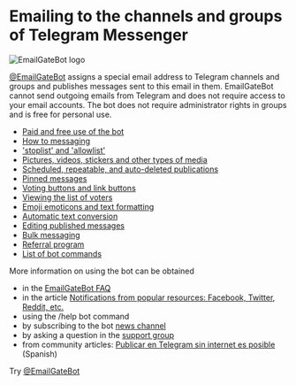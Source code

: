 # Emailing to the channels and groups of Telegram Messenger

![EmailGateBot logo](../logo.png)

[@EmailGateBot](http://t.me/EmailGateBot?start=utm_KDaxQG000_github-en-guide-01) assigns a special email address to Telegram channels and groups and publishes messages sent to this email in them.
EmailGateBot cannot send outgoing emails from Telegram and does not require access to your email accounts.
The bot does not require administrator rights in groups and is free for personal use.

- [Paid and free use of the bot](paid_and_free.md)
- [How to messaging](messaging.md)
- ['stoplist' and 'allowlist'](stop_allow_list.md)
- [Pictures, videos, stickers and other types of media](media.md)
- [Scheduled, repeatable, and auto-deleted publications](scheduled.md)
- [Pinned messages](pinned.md)
- [Voting buttons and link buttons](buttons.md)
- [Viewing the list of voters](view_voters.md)
- [Emoji emoticons and text formatting](text_formatting.md)
- [Automatic text conversion](text_conversion.md)
- [Editing published messages](editing_published.md)
- [Bulk messaging](bulk.md)
- [Referral program](referrals.md)
- [List of bot commands](commands.md)

More information on using the bot can be obtained

- in the [EmailGateBot FAQ](faq.md)
- in the article [Notifications from popular resources: Facebook, Twitter, Reddit, etc.](transform_text.md)
- using the /help bot command
- by subscribing to the bot [news channel](http://t.me/emailgateen)
- by asking a question in the [support group](https://t.me/joinchat/CJ4MSEfmFlaDevQOeMVoLg)
- from community articles: [Publicar en Telegram sin internet es posible](https://telegra.ph/Publicar-en-Telegram-sin-internet-es-posible-11-15) (Spanish)

Try [@EmailGateBot](http://t.me/EmailGateBot?start=utm_KDaxQG000_github-en-guide-02)
